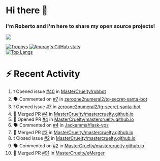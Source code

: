 # Hi there 👋
### I'm Roberto and I'm here to share my open source projects!

<img src="https://komarev.com/ghpvc/?username=mastercruelty&label=Profile views&color=0e75b6"><br>

[![Trophys](https://github-profile-trophy.vercel.app/?username=mastercruelty)](https://github.com/ryo-ma/github-profile-trophy)
[![Anurag's GitHub stats](https://github-readme-stats.vercel.app/api?username=mastercruelty&show_icons=true&theme=tokyonight)](https://github.com/anuraghazra/github-readme-stats)<br>
[![Top Langs](https://github-readme-stats.vercel.app/api/top-langs/?username=mastercruelty&exclude_repo=Alarm-project&layout=compact&theme=tokyonight)](https://github.com/anuraghazra/github-readme-stats)

# :zap: Recent Activity
<!--START_SECTION:activity-->
1. ❗️ Opened issue [#40](https://github.com/MasterCruelty/robbot/issues/40) in [MasterCruelty/robbot](https://github.com/MasterCruelty/robbot)
2. 🗣 Commented on [#7](https://github.com/zeroone2numeral2/tg-secret-santa-bot/issues/7) in [zeroone2numeral2/tg-secret-santa-bot](https://github.com/zeroone2numeral2/tg-secret-santa-bot)
3. ❗️ Opened issue [#7](https://github.com/zeroone2numeral2/tg-secret-santa-bot/issues/7) in [zeroone2numeral2/tg-secret-santa-bot](https://github.com/zeroone2numeral2/tg-secret-santa-bot)
4. 🎉 Merged PR [#4](https://github.com/MasterCruelty/mastercruelty.github.io/pull/4) in [MasterCruelty/mastercruelty.github.io](https://github.com/MasterCruelty/mastercruelty.github.io)
5. 💪 Opened PR [#4](https://github.com/MasterCruelty/mastercruelty.github.io/pull/4) in [MasterCruelty/mastercruelty.github.io](https://github.com/MasterCruelty/mastercruelty.github.io)
6. 🗣 Commented on [#4](https://github.com/Jackamma/flask-vps/issues/4) in [Jackamma/flask-vps](https://github.com/Jackamma/flask-vps)
7. 🎉 Merged PR [#3](https://github.com/MasterCruelty/mastercruelty.github.io/pull/3) in [MasterCruelty/mastercruelty.github.io](https://github.com/MasterCruelty/mastercruelty.github.io)
8. ❗️ Closed issue [#2](https://github.com/MasterCruelty/mastercruelty.github.io/issues/2) in [MasterCruelty/mastercruelty.github.io](https://github.com/MasterCruelty/mastercruelty.github.io)
9. 🗣 Commented on [#2](https://github.com/MasterCruelty/mastercruelty.github.io/issues/2) in [MasterCruelty/mastercruelty.github.io](https://github.com/MasterCruelty/mastercruelty.github.io)
10. 🎉 Merged PR [#91](https://github.com/MasterCruelty/eMerger/pull/91) in [MasterCruelty/eMerger](https://github.com/MasterCruelty/eMerger)
<!--END_SECTION:activity-->

